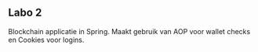 ## Labo 2
Blockchain applicatie in Spring. Maakt gebruik van AOP voor wallet checks en Cookies voor logins.